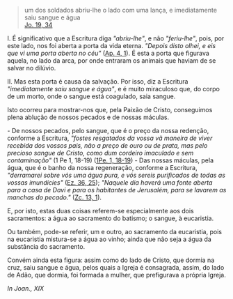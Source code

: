 
> um dos soldados abriu-lhe o lado com uma lança, e imediatamente saiu sangue e água  
[Jo. 19, 34](https://vulgata.online/bible/Jo.19?ed=MS&vfn=MS.Jo.19.34:vs)

I.  É significativo que a Escritura diga *"abriu-lhe"*, e não *"feriu-lhe"*, pois, por este lado, nos foi aberta a porta da vida eterna. *"Depois disto olhei, e eis que vi uma porta aberta no céu"* ([Ap. 4, 1](https://vulgata.online/bible/Ap.4?ed=MS&vfn=MS.Ap.4.1:vs)). É esta a porta que figurava aquela, no lado da arca, por onde entraram os animais que haviam de se salvar no dilúvio.

II.  Mas esta porta é causa da salvação. Por isso, diz a Escritura *"imediatamente saiu sangue e água"*, e é muito miraculoso que, do corpo de um morto, onde o sangue está coagulado, saia sangue.

Isto ocorreu para mostrar-nos que, pela Paixão de Cristo, conseguimos plena ablução de nossos pecados e de nossas máculas.

\- De nossos pecados, pelo sangue, que é o preço da nossa redenção, conforme a Escritura, *"fostes resgatados da vossa vã maneira de viver recebida dos vossos pais, não a preço de ouro ou de prata, mas pelo precioso sangue de Cristo, como dum cordeiro imaculado e sem contaminação"* (1 Pe 1, 18-19) ([1Pe. 1, 18-19](https://vulgata.online/bible/1Pe.1?ed=MS&vfn=MS.1Pe.1.18-19:vs))
\- Das nossas máculas, pela água, que é o banho da nossa regeneração, conforme a Escritura, *"derramarei sobre vós uma água pura, e vós sereis purificados de todas as vossas imundícies"* ([Ez. 36, 25](https://vulgata.online/bible/Ez.36?ed=MS&vfn=MS.Ez.36.25:vs)); *"Naquele dia haverá uma fonte aberta para a casa de Davi e para os habitantes de Jerusalém, para se lavarem as manchas do pecado."* ([Zc. 13, 1](https://vulgata.online/bible/Zc.13?ed=MS&vfn=MS.Zc.13.1:vs)).

E, por isto, estas duas coisas referem-se especialmente aos dois sacramentos: a água ao sacramento do batismo; o sangue, à eucaristia.

Ou também, pode-se referir, um e outro, ao sacramento da eucaristia, pois na eucaristia mistura-se a água ao vinho; ainda que não seja a água da substância do sacramento.

Convém ainda esta figura: assim como do lado de Cristo, que dormia na cruz, saiu sangue e água, pelos quais a Igreja é consagrada, assim, do lado de Adão, que dormia, foi formada a mulher, que prefigurava a própria Igreja.

*In Joan., XIX*

